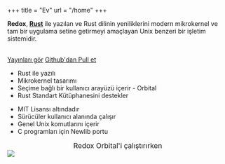 +++
title = "Ev"
url = "/home"
+++
<div class="row install-row">
  <div class="col-md-8">
    <p class="pitch">
      <b>Redox</b>,  <a style="color: inherit;" href="https://www.rust-lang.org/"><b>Rust</b></a>
      ile yazılan ve Rust dilinin yeniliklerini modern mikrokernel ve tam bir uygulama setine getirmeyi amaçlayan Unix benzeri bir işletim sistemidir.
    </p>
  </div>
  <div class="col-md-4 install-box">
    <br/>
    <a class="btn btn-primary" href="https://github.com/redox-os/redox/releases">Yayınları gör</a>
    <a class="btn btn-success" href="https://github.com/redox-os/redox/">Github'dan Pull et</a>
  </div>
</div>
<div class="row features">
  <div class="col-md-6">
    <ul class="laundry-list" style="margin-bottom: 0px;">
      <li>Rust ile yazılı</li>
      <li>Mikrokernel tasarımı</li>
      <li>Seçime bağlı bir kullanıcı arayüzü içerir - Orbital</li>
      <li>Rust Standart Kütüphanesini destekler</li>
    </ul>
  </div>
  <div class="col-md-6">
    <ul class="laundry-list">
      <li>MIT Lisansı altındadır</li>
      <li>Sürücüler kullanıcı alanında çalışır</li>
      <li>Genel Unix komutlarını içerir</li>
      <li>C programları için Newlib portu</li>
    </ul>
  </div>
</div>
<div class="row features">
  <div class="col-sm-12">
    <div style="font-size: 16px; text-align: center;">
      Redox Orbital'i çalıştırırken
    </div>
    <a href="https://i.imgur.com/MJqsqYo.png">
      <img class="img-responsive" src="https://i.imgur.com/MJqsqYo.png"/>
    </a>
  </div>
</div>
